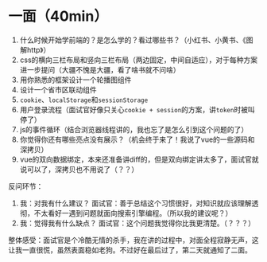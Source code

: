<!--
 * @Author       : BigDgreen
 * @Date         : 2020-08-29 20:22:06
 * @LastEditors  : BigDgreen
 * @LastEditTime : 2020-08-29 20:54:26
 * @FilePath     : \前端知识点总结\面试\面经\大疆校招\readme.md
-->
# 一面（40min）
1. 什么时候开始学前端的？是怎么学的？看过哪些书？（小红书、小黄书、《图解http》）
2. css的横向三栏布局和竖向三栏布局（两边固定，中间自适应），对于每种方案进一步提问（大疆不愧是大疆，看了啥书就不问啥）
3. 用你熟悉的框架设计一个轮播图组件
4. 设计一个省市区联动组件
5. `cookie`、`localStorage`和`sessionStorage`
6. 用户登录流程（面试官好像只关心`cookie + session`的方案，讲`token`时被叫停了）
7. js的事件循环（结合浏览器线程讲的，我也忘了是怎么引到这个问题的了）
8. 你觉得你还有哪些亮点没有展示？（机会终于来了！我说了vue的一些源码和深拷贝）
9. vue的双向数据绑定，本来还准备讲diff的，但是双向绑定讲太多了，面试官就说可以了，深拷贝也不用说了（？？）

反问环节：
1. 我：对我有什么建议？
   面试官：善于总结这个习惯很好，对知识就应该理解透彻，不太看好一遇到问题就面向搜索引擎编程。（所以我的建议呢？）
2. 我：觉得我有什么缺点？
   面试官：这个问题我觉得你比我更清楚。（？？？）

整体感受：面试官是个冷酷无情的杀手，我在讲的过程中，对面全程寂静无声，这让我一直很慌，虽然表面稳如老狗。不过好在最后过了，第二天就通知了二面。